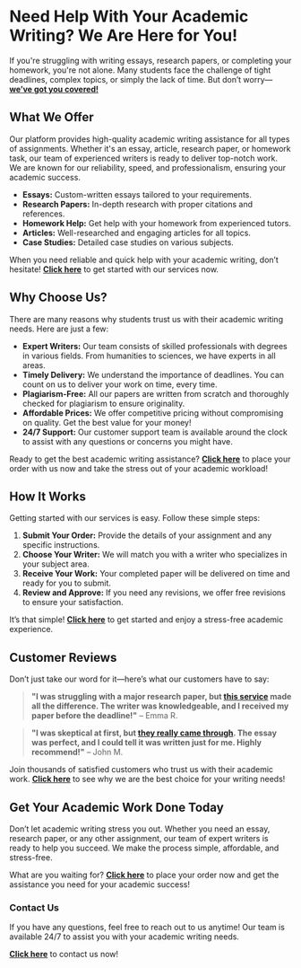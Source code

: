# Need Help With Your Academic Writing? We Are Here for You!

If you're struggling with writing essays, research papers, or completing your homework, you're not alone. Many students face the challenge of tight deadlines, complex topics, or simply the lack of time. But don’t worry—**[we’ve got you covered!](https://tinyurl.com/topessay?keyword=sell+essay)**

## What We Offer

Our platform provides high-quality academic writing assistance for all types of assignments. Whether it's an essay, article, research paper, or homework task, our team of experienced writers is ready to deliver top-notch work. We are known for our reliability, speed, and professionalism, ensuring your academic success.

- **Essays:** Custom-written essays tailored to your requirements.
- **Research Papers:** In-depth research with proper citations and references.
- **Homework Help:** Get help with your homework from experienced tutors.
- **Articles:** Well-researched and engaging articles for all topics.
- **Case Studies:** Detailed case studies on various subjects.

When you need reliable and quick help with your academic writing, don’t hesitate! **[Click here](https://tinyurl.com/topessay?keyword=sell+essay)** to get started with our services now.

## Why Choose Us?

There are many reasons why students trust us with their academic writing needs. Here are just a few:

- **Expert Writers:** Our team consists of skilled professionals with degrees in various fields. From humanities to sciences, we have experts in all areas.
- **Timely Delivery:** We understand the importance of deadlines. You can count on us to deliver your work on time, every time.
- **Plagiarism-Free:** All our papers are written from scratch and thoroughly checked for plagiarism to ensure originality.
- **Affordable Prices:** We offer competitive pricing without compromising on quality. Get the best value for your money!
- **24/7 Support:** Our customer support team is available around the clock to assist with any questions or concerns you might have.

Ready to get the best academic writing assistance? **[Click here](https://tinyurl.com/topessay?keyword=sell+essay)** to place your order with us now and take the stress out of your academic workload!

## How It Works

Getting started with our services is easy. Follow these simple steps:

1. **Submit Your Order:** Provide the details of your assignment and any specific instructions.
2. **Choose Your Writer:** We will match you with a writer who specializes in your subject area.
3. **Receive Your Work:** Your completed paper will be delivered on time and ready for you to submit.
4. **Review and Approve:** If you need any revisions, we offer free revisions to ensure your satisfaction.

It’s that simple! **[Click here](https://tinyurl.com/topessay?keyword=sell+essay)** to get started and enjoy a stress-free academic experience.

## Customer Reviews

Don’t just take our word for it—here’s what our customers have to say:

> **"I was struggling with a major research paper, but [this service](https://tinyurl.com/topessay?keyword=sell+essay) made all the difference. The writer was knowledgeable, and I received my paper before the deadline!"** – Emma R.

> **"I was skeptical at first, but [they really came through](https://tinyurl.com/topessay?keyword=sell+essay). The essay was perfect, and I could tell it was written just for me. Highly recommend!"** – John M.

Join thousands of satisfied customers who trust us with their academic work. **[Click here](https://tinyurl.com/topessay?keyword=sell+essay)** to see why we are the best choice for your writing needs!

## Get Your Academic Work Done Today

Don’t let academic writing stress you out. Whether you need an essay, research paper, or any other assignment, our team of expert writers is ready to help you succeed. We make the process simple, affordable, and stress-free.

What are you waiting for? **[Click here](https://tinyurl.com/topessay?keyword=sell+essay)** to place your order now and get the assistance you need for your academic success!

### Contact Us

If you have any questions, feel free to reach out to us anytime! Our team is available 24/7 to assist you with your academic writing needs.

**[Click here](https://tinyurl.com/topessay?keyword=sell+essay)** to contact us now!
